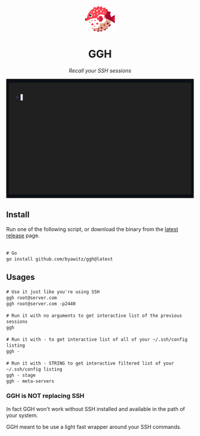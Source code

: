 <p align="center">
    <img width="80" height="70" src="./assets/ggh.png" alt="GGH logo">
</p>
<h1 align="center"/>GGH</h1>

<p align="center"><i>Recall your SSH sessions</i></p>

<p align="center"><img width="750" height="320" src="./assets/ggh.gif" alt="GGH Demo"></p>


## Install

Run one of the following script, or download the binary from the [latest release](https://github.com/byawitz/ggh/releases) page.

```shell

# Go
go install github.com/byawitz/ggh@latest
```

## Usages

```shell
# Use it just like you're using SSH
ggh root@server.com
ggh root@server.com -p2440

# Run it with no arguments to get interactive list of the previous sessions
ggh

# Run it with - to get interactive list of all of your ~/.ssh/config listing
ggh - 

# Run it with - STRING to get interactive filtered list of your ~/.ssh/config listing
ggh - stage
ggh - meta-servers
```

### GGH is NOT replacing SSH

In fact GGH won't work without SSH installed and available in the path of your system.

GGH meant to be use a light fast wrapper around your SSH commands.